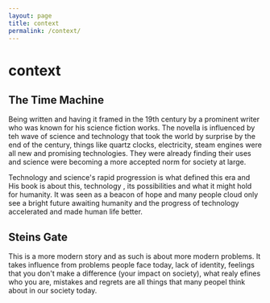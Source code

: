 ```yaml
---
layout: page
title: context
permalink: /context/
---
```


# context
## The Time Machine
Being written and having it framed in the 19th century by a prominent writer who was known for his science fiction works. The novella is influenced by teh wave of science and technology that took the world by surprise by the end of the century, things like quartz clocks, electricity, steam engines were all new and promising technologies. They were already finding their uses and science were becoming a more accepted norm for society at large.

Technology and science's rapid progression is what defined this era and His book is about this, technology , its possibilities and what it might hold for humanity. It was seen as a beacon of hope and many people cloud only see a bright future awaiting humanity and the progress of technology accelerated and made human life better.

## Steins Gate
This is a more modern story and as such is about more modern problems. It takes influence from problems people face today, lack of identity, feelings that you don't make a difference (your impact on society), what realy efines who you are, mistakes and regrets are all things that many peopel think about in our society today.
